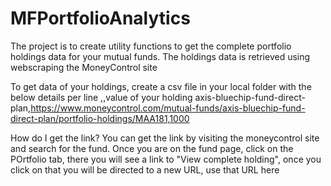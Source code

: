 # MFPortfolioAnalytics
The project is to create utility functions to get the complete portfolio holdings data for your mutual funds.
The holdings data is retrieved using webscraping the MoneyControl site

To get data of your holdings, create a csv file in your local folder with the below details per line
 <name of the mutual fund>,<the link to MoneyControl site that has the holdings data>,value of your holding
 axis-bluechip-fund-direct-plan,https://www.moneycontrol.com/mutual-funds/axis-bluechip-fund-direct-plan/portfolio-holdings/MAA181,1000

How do I get the link?
You can get the link by visiting the moneycontrol site and search for the fund. Once you are on the fund page, click on the POrtfolio
tab, there you will see a link to "View complete holding", once you click on that you will be directed to a new URL, use that URL here
